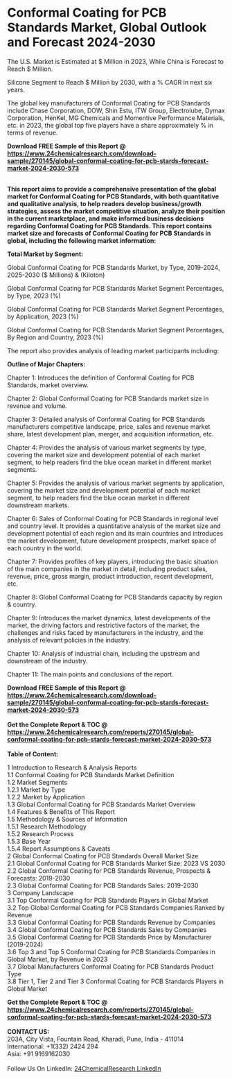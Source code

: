 <h1>Conformal Coating for PCB Standards Market, Global Outlook and Forecast 2024-2030</h1><p>
The U.S. Market is Estimated at $ Million in 2023, While China is Forecast to Reach $ Million.</p><p>
Silicone Segment to Reach $ Million by 2030, with a % CAGR in next six years.</p><p>
The global key manufacturers of Conformal Coating for PCB Standards include Chase Corporation, DOW, Shin Estu, ITW Group, Electrolube, Dymax Corporation, HenKel, MG Chemicals and Momentive Performance Materials, etc. in 2023, the global top five players have a share approximately % in terms of revenue.</p><div><b>Download FREE Sample of this Report @ 
            <a href="https://www.24chemicalresearch.com/download-sample/270145/global-conformal-coating-for-pcb-stards-forecast-market-2024-2030-573">
            https://www.24chemicalresearch.com/download-sample/270145/global-conformal-coating-for-pcb-stards-forecast-market-2024-2030-573</a></b></div><br><p>
<strong>This report aims to provide a comprehensive presentation of the global market for Conformal Coating for PCB Standards, with both quantitative and qualitative analysis, to help readers develop business/growth strategies, assess the market competitive situation, analyze their position in the current marketplace, and make informed business decisions regarding Conformal Coating for PCB Standards. This report contains market size and forecasts of Conformal Coating for PCB Standards in global, including the following market information:</strong>
</p><p>
<strong>Total Market by Segment:</strong></p><p>
Global Conformal Coating for PCB Standards Market, by Type, 2019-2024, 2025-2030 ($ Millions) &amp; (Kiloton)</p><p>
Global Conformal Coating for PCB Standards Market Segment Percentages, by Type, 2023 (%)</p><p>
</p><p>
Global Conformal Coating for PCB Standards Market Segment Percentages, by Application, 2023 (%)</p><p>
</p><p>
Global Conformal Coating for PCB Standards Market Segment Percentages, By Region and Country, 2023 (%)</p><p>
</p><p>
The report also provides analysis of leading market participants including:</p><p>
</p><p>
</p><p>
</p><p><strong>Outline of Major Chapters:</strong></p><p>
</p><p>Chapter 1: Introduces the definition of Conformal Coating for PCB Standards, market overview.</p><p>
Chapter 2: Global Conformal Coating for PCB Standards market size in revenue and volume.</p><p>
Chapter 3: Detailed analysis of Conformal Coating for PCB Standards manufacturers competitive landscape, price, sales and revenue market share, latest development plan, merger, and acquisition information, etc.</p><p>
Chapter 4: Provides the analysis of various market segments by type, covering the market size and development potential of each market segment, to help readers find the blue ocean market in different market segments.</p><p>
Chapter 5: Provides the analysis of various market segments by application, covering the market size and development potential of each market segment, to help readers find the blue ocean market in different downstream markets.</p><p>
Chapter 6: Sales of Conformal Coating for PCB Standards in regional level and country level. It provides a quantitative analysis of the market size and development potential of each region and its main countries and introduces the market development, future development prospects, market space of each country in the world.</p><p>
Chapter 7: Provides profiles of key players, introducing the basic situation of the main companies in the market in detail, including product sales, revenue, price, gross margin, product introduction, recent development, etc.</p><p>
Chapter 8: Global Conformal Coating for PCB Standards capacity by region &amp; country.</p><p>
Chapter 9: Introduces the market dynamics, latest developments of the market, the driving factors and restrictive factors of the market, the challenges and risks faced by manufacturers in the industry, and the analysis of relevant policies in the industry.</p><p>
Chapter 10: Analysis of industrial chain, including the upstream and downstream of the industry.</p><p>
Chapter 11: The main points and conclusions of the report.</p><div><b>Download FREE Sample of this Report @ 
            <a href="https://www.24chemicalresearch.com/download-sample/270145/global-conformal-coating-for-pcb-stards-forecast-market-2024-2030-573">
            https://www.24chemicalresearch.com/download-sample/270145/global-conformal-coating-for-pcb-stards-forecast-market-2024-2030-573</a></b></div><br><div><b>Get the Complete Report & TOC @ 
            <a href="https://www.24chemicalresearch.com/reports/270145/global-conformal-coating-for-pcb-stards-forecast-market-2024-2030-573">
            https://www.24chemicalresearch.com/reports/270145/global-conformal-coating-for-pcb-stards-forecast-market-2024-2030-573</a></b></div><br>
            <b>Table of Content:</b><p>1 Introduction to Research & Analysis Reports<br />
    1.1 Conformal Coating for PCB Standards Market Definition<br />
    1.2 Market Segments<br />
        1.2.1 Market by Type<br />
        1.2.2 Market by Application<br />
    1.3 Global Conformal Coating for PCB Standards Market Overview<br />
    1.4 Features & Benefits of This Report<br />
    1.5 Methodology & Sources of Information<br />
        1.5.1 Research Methodology<br />
        1.5.2 Research Process<br />
        1.5.3 Base Year<br />
        1.5.4 Report Assumptions & Caveats<br />
2 Global Conformal Coating for PCB Standards Overall Market Size<br />
    2.1 Global Conformal Coating for PCB Standards Market Size: 2023 VS 2030<br />
    2.2 Global Conformal Coating for PCB Standards Revenue, Prospects & Forecasts: 2019-2030<br />
    2.3 Global Conformal Coating for PCB Standards Sales: 2019-2030<br />
3 Company Landscape<br />
    3.1 Top Conformal Coating for PCB Standards Players in Global Market<br />
    3.2 Top Global Conformal Coating for PCB Standards Companies Ranked by Revenue<br />
    3.3 Global Conformal Coating for PCB Standards Revenue by Companies<br />
    3.4 Global Conformal Coating for PCB Standards Sales by Companies<br />
    3.5 Global Conformal Coating for PCB Standards Price by Manufacturer (2019-2024)<br />
    3.6 Top 3 and Top 5 Conformal Coating for PCB Standards Companies in Global Market, by Revenue in 2023<br />
    3.7 Global Manufacturers Conformal Coating for PCB Standards Product Type<br />
    3.8 Tier 1, Tier 2 and Tier 3 Conformal Coating for PCB Standards Players in Global Market<br />
    </p><div><b>Get the Complete Report & TOC @ 
            <a href="https://www.24chemicalresearch.com/reports/270145/global-conformal-coating-for-pcb-stards-forecast-market-2024-2030-573">
            https://www.24chemicalresearch.com/reports/270145/global-conformal-coating-for-pcb-stards-forecast-market-2024-2030-573</a></b></div><br><b>CONTACT US:</b><br>
            203A, City Vista, Fountain Road, Kharadi, Pune, India - 411014<br>
            International: +1(332) 2424 294<br>
            Asia: +91 9169162030 <br><br>
            Follow Us On LinkedIn: <a href="https://www.linkedin.com/company/24chemicalresearch/">24ChemicalResearch LinkedIn</a>